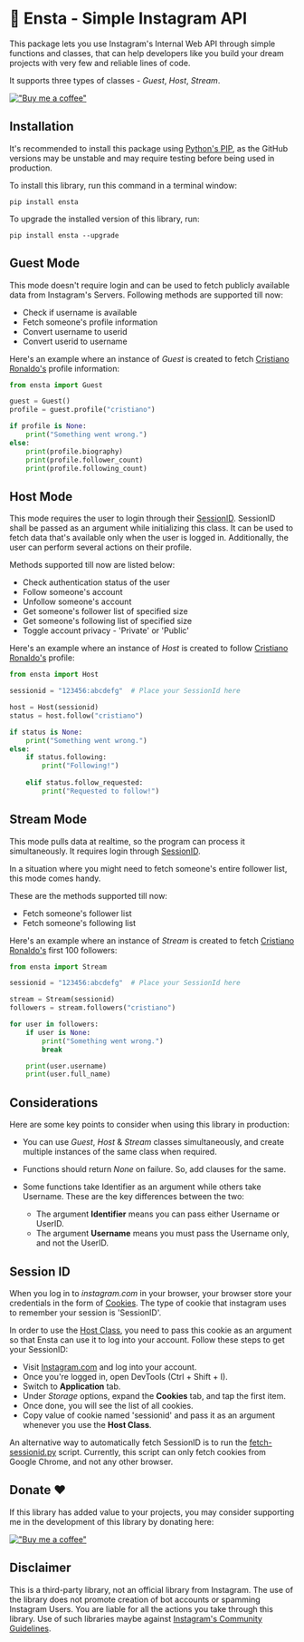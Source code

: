 # 🤖 Ensta - Simple Instagram API
This package lets you use Instagram's Internal Web API through simple functions and classes, that can help developers like you build your dream projects with very few and reliable lines of code.

It supports three types of classes - *Guest*, *Host*, *Stream*.

[!["Buy me a coffee"](https://www.buymeacoffee.com/assets/img/custom_images/purple_img.png)](https://buymeacoffee.com/diezo)

## Installation
It's recommended to install this package using [Python's PIP](https://pypi.org/project/pip/), as the GitHub versions may be unstable and may require testing before being used in production.

To install this library, run this command in a terminal window:
```shell
pip install ensta
```

To upgrade the installed version of this library, run:
```shell
pip install ensta --upgrade
```

## Guest Mode
This mode doesn't require login and can be used to fetch publicly available data from Instagram's Servers. Following methods are supported till now:
- Check if username is available
- Fetch someone's profile information
- Convert username to userid
- Convert userid to username

Here's an example where an instance of *Guest* is created to fetch [Cristiano Ronaldo's](https://www.instagram.com/cristiano/) profile information:

```python
from ensta import Guest

guest = Guest()
profile = guest.profile("cristiano")

if profile is None:
    print("Something went wrong.")
else:
    print(profile.biography)
    print(profile.follower_count)
    print(profile.following_count)
```

## Host Mode
This mode requires the user to login through their [SessionID](https://github.com/diezo/ensta#session-id). SessionID shall be passed as an argument while initializing this class. It can be used to fetch data that's available only when the user is logged in. Additionally, the user can perform several actions on their profile.

Methods supported till now are listed below:
- Check authentication status of the user
- Follow someone's account
- Unfollow someone's account
- Get someone's follower list of specified size
- Get someone's following list of specified size
- Toggle account privacy - 'Private' or 'Public'

Here's an example where an instance of *Host* is created to follow [Cristiano Ronaldo's](https://www.instagram.com/cristiano/) profile:

```python
from ensta import Host

sessionid = "123456:abcdefg"  # Place your SessionId here

host = Host(sessionid)
status = host.follow("cristiano")

if status is None:
    print("Something went wrong.")
else:
    if status.following:
        print("Following!")
    
    elif status.follow_requested:
        print("Requested to follow!")
```

## Stream Mode
This mode pulls data at realtime, so the program can process it simultaneously. It requires login through [SessionID](https://github.com/diezo/ensta#session-id).

In a situation where you might need to fetch someone's entire follower list, this mode comes handy.

These are the methods supported till now:
- Fetch someone's follower list
- Fetch someone's following list

Here's an example where an instance of *Stream* is created to fetch [Cristiano Ronaldo's](https://www.instagram.com/cristiano/) first 100 followers:

```python
from ensta import Stream

sessionid = "123456:abcdefg"  # Place your SessionId here

stream = Stream(sessionid)
followers = stream.followers("cristiano")

for user in followers:
    if user is None:
        print("Something went wrong.")
        break

    print(user.username)
    print(user.full_name)
```

## Considerations
Here are some key points to consider when using this library in production:
- You can use *Guest*, *Host* & *Stream* classes simultaneously, and create multiple instances of the same class when required.
- Functions should return *None* on failure. So, add clauses for the same.

- Some functions take Identifier as an argument while others take Username. These are the key differences between the two:
  - The argument **Identifier** means you can pass either Username or UserID.
  - The argument **Username** means you must pass the Username only, and not the UserID.

## Session ID
When you log in to *instagram.com* in your browser, your browser store your credentials in the form of [Cookies](https://en.wikipedia.org/wiki/HTTP_cookie). The type of cookie that instagram uses to remember your session is 'SessionID'.

In order to use the [Host Class](https://github.com/diezo/ensta#host-mode), you need to pass this cookie as an argument so that Ensta can use it to log into your account. Follow these steps to get your SessionID:
- Visit [Instagram.com](https://instagram.com) and log into your account.
- Once you're logged in, open DevTools (Ctrl + Shift + I).
- Switch to **Application** tab.
- Under *Storage* options, expand the **Cookies** tab, and tap the first item.
- Once done, you will see the list of all cookies.
- Copy value of cookie named 'sessionid' and pass it as an argument whenever you use the **Host Class**.

An alternative way to automatically fetch SessionID is to run the [fetch-sessionid.py](https://github.com/diezo/ensta/blob/master/fetch-sessionid.py) script. Currently, this script can only fetch cookies from Google Chrome, and not any other browser.

## Donate ❤️
If this library has added value to your projects, you may consider supporting me in the development of this library by donating here:

[!["Buy me a coffee"](https://www.buymeacoffee.com/assets/img/custom_images/purple_img.png)](https://buymeacoffee.com/diezo)

## Disclaimer
This is a third-party library, not an official library from Instagram. The use of the library does not promote creation of bot accounts or spamming Instagram Users. You are liable for all the actions you take through this library. Use of such libraries maybe against [Instagram's Community Guidelines](https://help.instagram.com/477434105621119/).